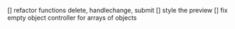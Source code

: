 [] refactor functions delete, handlechange, submit
[] style the preview
[] fix empty object controller for arrays of objects